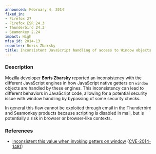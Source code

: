 ```yaml
---
announced: February 4, 2014
fixed_in:
- Firefox 27
- Firefox ESR 24.3
- Thunderbird 24.3
- Seamonkey 2.24
impact: High
mfsa_id: 2014-13
reporter: Boris Zbarsky
title: Inconsistent JavaScript handling of access to Window objects
---
```


<h3>Description</h3>

<p>Mozilla developer <strong>Boris Zbarsky</strong> reported an inconsistency
with the different JavaScript engines in how JavaScript native getters on
<code>window</code> objects are handled by these engines. This inconsistency can
lead to different behaviors in JavaScript code, allowing for a potential
security issue with window handling by bypassing of some security checks. 
</p>

<p class="note">In general this flaw cannot be exploited through email in the
Thunderbird and Seamonkey products because scripting is disabled in mail, but is
potentially a risk in browser or browser-like contexts.</p>

<h3>References</h3>

<ul>
  <li><a href="https://bugzilla.mozilla.org/show_bug.cgi?id=936056">
       Inconsistent this value when invoking getters on window</a> (<a href="http://cve.mitre.org/cgi-bin/cvename.cgi?name=CVE-2014-1481" class="ex-ref">CVE-2014-1481</a>)</li>
</ul>



